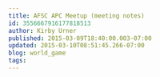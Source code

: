 ```yaml
---
title: AFSC APC Meetup (meeting notes)
id: 3556667916177818513
author: Kirby Urner
published: 2015-03-09T18:40:00.003-07:00
updated: 2015-03-10T08:51:45.266-07:00
blog: world_game
tags: 
---
```


